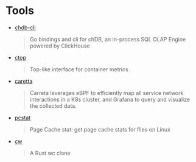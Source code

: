 # Tools

- [chdb-cli](./chdb/README.md)
    > Go bindings and cli for chDB, an in-process SQL OLAP Engine powered by ClickHouse

- [ctop](./ctop/README.md)
    > Top-like interface for container metrics

- [caretta](https://github.com/groundcover-com/caretta)
    > Carreta leverages eBPF to efficiently map all service network interactions in a K8s cluster, and Grafana to query and visualize the collected data.

- [pcstat](https://github.com/tobert/pcstat)
    > Page Cache stat: get page cache stats for files on Linux

- [cw](https://github.com/Freaky/cw)
    > A Rust wc clone
